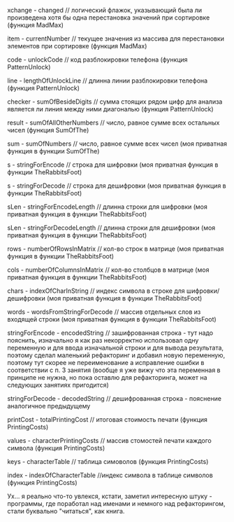 xchange - сhanged // логический флажок, указывающий была ли произведена хотя бы одна перестановка значений при сортировке (функция MadMax)

item - сurrentNumber // текущее значения из массива для перестановки элементов при сортировке (функция MadMax)

code - unlockCode // код разблокировки телефона (функция PatternUnlock)

line - lengthOfUnlockLine // длинна линии разблокировки телефона (функция PatternUnlock)

checker - sumOfBesideDigits // сумма стоящих рядом цифр для анализа является ли линия между ними диагональю (функция PatternUnlock)

result - sumOfAllOtherNumbers // число, равное сумме всех остальных чисел (функция SumOfThe)

sum - sumOfNumbers // число, равное сумме всех чисел (моя приватная функция в функции SumOfThe)

s - stringForEncode // строка для шифровки (моя приватная функция в функции TheRabbitsFoot)

s - stringForDecode // строка для дешифровки (моя приватная функция в функции TheRabbitsFoot)

sLen - stringForEncodeLength // длинна строки для шифровки (моя приватная функция в функции TheRabbitsFoot)

sLen - stringForDecodeLength // длинна строки для дешифровки (моя приватная функция в функции TheRabbitsFoot)

rows - numberOfRowsInMatrix // кол-во строк в матрице (моя приватная функция в функции TheRabbitsFoot)

cols - numberOfColumnsInMatrix // кол-во столбцов в матрице (моя приватная функция в функции TheRabbitsFoot)

chars - indexOfCharInString // индекс символа в строке для шифровки/дешифровки (моя приватная функция в функции TheRabbitsFoot)

words - wordsFromStringForDecode // массив отдельных слов из входящей строки (моя приватная функция в функции TheRabbitsFoot)

stringForEncode - encodedString // зашифрованная строка - тут надо пояснить, изначально я как раз некорректно использовал одну переменную и для ввода изначальной строки и для вывода результата, поэтому сделал маленький рефакторинг и добавил новую переменную, поэтому тут скорее не переименование а исправление ошибки в соответствии с п. 3 занятия (вообще я уже вижу что эта переменная в принципе не нужна, но пока оставлю для рефакторинга, может на следующих занятиях пригодится)

stringForDecode - decodedString // дешифрованная строка - пояснение аналогичное предыдущему

printCost - totalPrintingCost // итоговая стоимость печати (функция PrintingCosts)

values - characterPrintingCosts // массив стомостей печати каждого символа (функция PrintingCosts)

keys - characterTable // таблица симоволов (функция PrintingCosts)

index - indexOfCharacterTable //индекс символа в таблице символов (функция PrintingCosts)

Ух... я реально что-то увлекся, кстати, заметил интересную штуку - программы, где поработал над именами и немного над рефакторингом, стали буквально "читаться", как книга.
